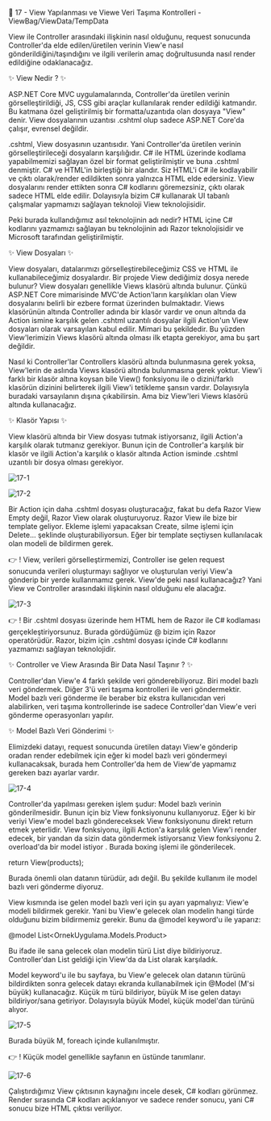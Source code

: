 👋 17 - View Yapılanması ve Viewe Veri Taşıma Kontrolleri - ViewBag/ViewData/TempData

View ile Controller arasındaki ilişkinin nasıl olduğunu, request sonucunda Controller'da elde edilen/üretilen verinin View'e nasıl gönderildiğini/taşındığını ve ilgili verilerin amaç doğrultusunda nasıl render edildiğine odaklanacağız.

✨ View Nedir ? ✨ 

ASP.NET Core MVC uygulamalarında, Controller'da üretilen verinin görselleştirildiği, JS, CSS gibi araçlar kullanılarak render edildiği katmandır. Bu katmana özel geliştirilmiş bir formatta/uzantıda olan dosyaya "View" denir. View dosyalarının uzantısı .cshtml olup sadece ASP.NET Core'da çalışır, evrensel değildir.

.cshtml, View dosyasının uzantısıdır. Yani Controller'da üretilen verinin görselleştirileceği dosyaların karşılığıdır. C# ile HTML üzerinde kodlama yapabilmemizi sağlayan özel bir format geliştirilmiştir ve buna .cshtml denmiştir. C# ve HTML'in birleştiği bir alandır. Siz HTML'i C# ile kodlayabilir ve çıktı olarak/render edildikten sonra yalnızca HTML elde edersiniz. View dosyalarını render ettikten sonra C# kodlarını göremezsiniz, çıktı olarak sadece HTML elde edilir. Dolayısıyla bizim C# kullanarak UI tabanlı çalışmalar yapmamızı sağlayan teknoloji View teknolojisidir.

Peki burada kullandığımız asıl teknolojinin adı nedir? HTML içine C# kodlarını yazmamızı sağlayan bu teknolojinin adı Razor teknolojisidir ve Microsoft tarafından geliştirilmiştir.

✨ View Dosyaları ✨ 

View dosyaları, datalarımızı görselleştirebileceğimiz CSS ve HTML ile kullanabileceğimiz dosyalardır. Bir projede View dediğimiz dosya nerede bulunur? View dosyaları genellikle Views klasörü altında bulunur. Çünkü ASP.NET Core mimarisinde MVC'de Action'ların karşılıkları olan View dosyalarını belirli bir ezbere format üzerinden bulmaktadır. Views klasörünün altında Controller adında bir klasör vardır ve onun altında da Action ismine karşılık gelen .cshtml uzantılı dosyalar ilgili Action'un View dosyaları olarak varsayılan kabul edilir. Mimari bu şekildedir. Bu yüzden View'lerimizin Views klasörü altında olması ilk etapta gerekiyor, ama bu şart değildir.

Nasıl ki Controller'lar Controllers klasörü altında bulunmasına gerek yoksa, View'lerin de aslında Views klasörü altında bulunmasına gerek yoktur. View'i farklı bir klasör altına koysan bile View() fonksiyonu ile o dizini/farklı klasörün dizinini belirterek ilgili View'i tetikleme şansın vardır. Dolayısıyla buradaki varsayılanın dışına çıkabilirsin. Ama biz View'leri Views klasörü altında kullanacağız.

✨ Klasör Yapısı ✨ 

View klasörü altında bir View dosyası tutmak istiyorsanız, ilgili Action'a karşılık olarak tutmanız gerekiyor. Bunun için de Controller'a karşılık bir klasör ve ilgili Action'a karşılık o klasör altında Action isminde .cshtml uzantılı bir dosya olması gerekiyor.

![17-1](https://github.com/user-attachments/assets/820428a9-a12a-4666-b8b6-f7baa395eedb)

![17-2](https://github.com/user-attachments/assets/a7d6531e-6857-4cda-a284-7aa09820c653)

Bir Action için daha .cshtml dosyası oluşturacağız, fakat bu defa Razor View Empty değil, Razor View olarak oluşturuyoruz. Razor View ile bize bir template geliyor. Ekleme işlemi yapacaksan Create, silme işlemi için Delete... şeklinde oluşturabiliyorsun. Eğer bir template seçtiysen kullanılacak olan modeli de bildirmen gerek.


👉 ! View, verileri görselleştirmemizi, Controller ise gelen request sonucunda verileri oluşturmayı sağlıyor ve oluşturulan veriyi View'a gönderip bir yerde kullanmamız gerek. View'de peki nasıl kullanacağız? Yani View ve Controller arasındaki ilişkinin nasıl olduğunu ele alacağız.

![17-3](https://github.com/user-attachments/assets/1b7ba572-ab81-4546-8744-700b710486fc)

👉 ! Bir .cshtml dosyası üzerinde hem HTML hem de Razor ile C# kodlaması gerçekleştiriyorsunuz. Burada gördüğümüz @ bizim için Razor operatörüdür. Razor, bizim için .cshtml dosyası içinde C# kodlarını yazmamızı sağlayan teknolojidir.


✨ Controller ve View Arasında Bir Data Nasıl Taşınır ? ✨ 

Controller'dan View'e 4 farklı şekilde veri gönderebiliyoruz.
Biri model bazlı veri göndermek. Diğer 3'ü veri taşıma kontrolleri ile veri göndermektir. Model bazlı veri gönderme ile beraber biz ekstra kullanıcıdan veri alabilirken, veri taşıma kontrollerinde ise sadece Controller'dan View'e veri gönderme operasyonları yapılır.

✨ Model Bazlı Veri Gönderimi ✨ 


 Elimizdeki datayı, request sonucunda üretilen datayı View'e gönderip oradan render edebilmek için eğer ki model bazlı veri göndermeyi kullanacaksak, burada hem Controller'da hem de View'de yapmamız gereken bazı ayarlar vardır.

![17-4](https://github.com/user-attachments/assets/8cdcf08d-3e86-474a-b6d1-397a03a3dc97)

Controller'da yapılması gereken işlem şudur: Model bazlı verinin gönderilmesidir. Bunun için biz View fonksiyonunu kullanıyoruz. Eğer ki bir veriyi View'e model bazlı göndereceksek View fonksiyonunu direkt return etmek yeterlidir. View fonksiyonu, ilgili Action'a karşılık gelen View'i render edecek, bir yandan da sizin data göndermek istiyorsanız View fonksiyonu 2. overload'da bir model istiyor . Burada boxing işlemi ile gönderilecek.

return View(products);

Burada önemli olan datanın türüdür, adı değil. Bu şekilde kullanım ile model bazlı veri gönderme diyoruz.

View kısmında ise gelen model bazlı veri için şu ayarı yapmalıyız: View'e modeli bildirmek gerekir. Yani bu View'e gelecek olan modelin hangi türde olduğunu bizim bildirmemiz gerekir. Bunu da @model keyword'u ile yaparız:

@model List<OrnekUygulama.Models.Product>

Bu ifade ile sana gelecek olan modelin türü List<Product> diye bildiriyoruz. Controller'dan List<Product> geldiği için View'da da List<Product> olarak karşıladık.

Model keyword'u ile bu sayfaya, bu View'e gelecek olan datanın türünü bildirdikten sonra gelecek datayı ekranda kullanabilmek için @Model (M'si büyük) kullanacağız. Küçük m türü bildiriyor, büyük M ise gelen datayı bildiriyor/sana getiriyor. Dolayısıyla büyük Model, küçük model'dan türünü alıyor.

![17-5](https://github.com/user-attachments/assets/89d3c5c7-c023-4e96-ae72-bd33f267a982)

Burada büyük M, foreach içinde kullanılmıştır.

👉 ! Küçük model genellikle sayfanın en üstünde tanımlanır.

![17-6](https://github.com/user-attachments/assets/5b764496-697b-45a1-afbe-8513bd73571c)

Çalıştırdığımız View çıktısının kaynağını incele desek, C# kodları görünmez. Render sırasında C# kodları açıklanıyor ve sadece render sonucu, yani C# sonucu bize HTML çıktısı veriliyor.
